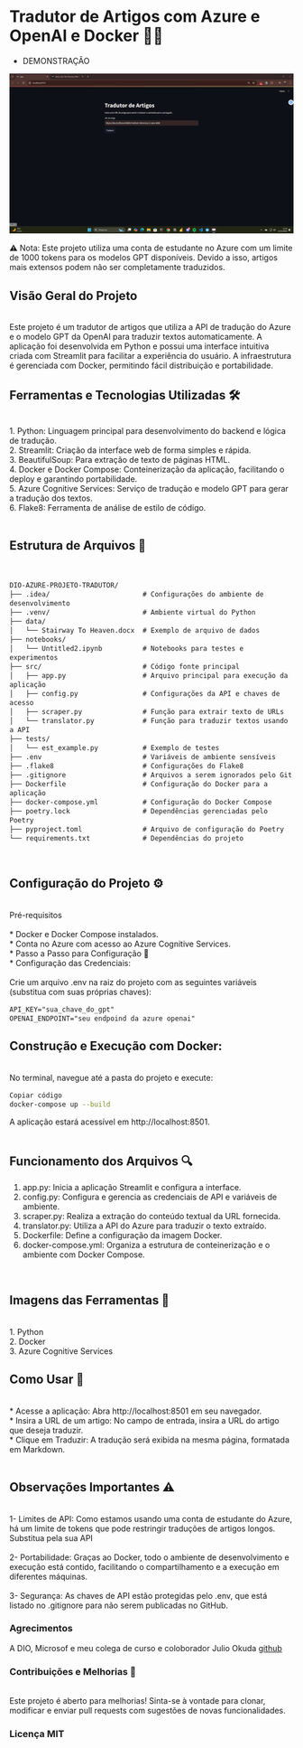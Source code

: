# Tradutor de Artigos com Azure e OpenAI e Docker 📰🔧
* DEMONSTRAÇÃO

![Demonstração do Tradutor de Artigos](data/tradutor_artigos.gif)

⚠️ Nota: Este projeto utiliza uma conta de estudante no Azure com um limite de 1000 tokens para os modelos GPT disponíveis. Devido a isso, artigos mais extensos podem não ser completamente traduzidos.
</br>
## Visão Geral do Projeto</br>
</br>
Este projeto é um tradutor de artigos que utiliza a API de tradução do Azure e o modelo GPT da OpenAI para traduzir textos automaticamente. A aplicação foi desenvolvida em Python e possui uma interface intuitiva criada com Streamlit para facilitar a experiência do usuário. A infraestrutura é gerenciada com Docker, permitindo fácil distribuição e portabilidade.
</br>

## Ferramentas e Tecnologias Utilizadas 🛠️</br>
</br>
1. Python: Linguagem principal para desenvolvimento do backend e lógica de tradução.</br>
2. Streamlit: Criação da interface web de forma simples e rápida.</br>
3. BeautifulSoup: Para extração de texto de páginas HTML.</br>
4. Docker e Docker Compose: Conteinerização da aplicação, facilitando o deploy e garantindo portabilidade.</br>
5. Azure Cognitive Services: Serviço de tradução e modelo GPT para gerar a tradução dos textos.</br>
6. Flake8: Ferramenta de análise de estilo de código.</br>
</br>

## Estrutura de Arquivos 📂
</br>

```
DIO-AZURE-PROJETO-TRADUTOR/
├── .idea/                       # Configurações do ambiente de desenvolvimento
├── .venv/                       # Ambiente virtual do Python
├── data/
│   └── Stairway To Heaven.docx  # Exemplo de arquivo de dados
├── notebooks/
│   └── Untitled2.ipynb          # Notebooks para testes e experimentos
├── src/                         # Código fonte principal
│   ├── app.py                   # Arquivo principal para execução da aplicação
│   ├── config.py                # Configurações da API e chaves de acesso
│   ├── scraper.py               # Função para extrair texto de URLs
│   └── translator.py            # Função para traduzir textos usando a API
├── tests/
│   └── est_example.py           # Exemplo de testes
├── .env                         # Variáveis de ambiente sensíveis
├── .flake8                      # Configurações do Flake8
├── .gitignore                   # Arquivos a serem ignorados pelo Git
├── Dockerfile                   # Configuração do Docker para a aplicação
├── docker-compose.yml           # Configuração do Docker Compose
├── poetry.lock                  # Dependências gerenciadas pelo Poetry
├── pyproject.toml               # Arquivo de configuração do Poetry
└── requirements.txt             # Dependências do projeto
```
</br>

## Configuração do Projeto ⚙️
</br>
Pré-requisitos</br>
</br>
* Docker e Docker Compose instalados.</br>
* Conta no Azure com acesso ao Azure Cognitive Services.</br>
* Passo a Passo para Configuração 🔧</br>
* Configuração das Credenciais:</br>
</br>
Crie um arquivo .env na raiz do projeto com as seguintes variáveis (substitua com suas próprias chaves):</br>

```
API_KEY="sua_chave_do_gpt"
OPENAI_ENDPOINT="seu endpoind da azure openai"
```
## Construção e Execução com Docker:
</br>
No terminal, navegue até a pasta do projeto e execute:
</br>

```bash
Copiar código
docker-compose up --build
```
A aplicação estará acessível em http://localhost:8501.</br>
</br>
## Funcionamento dos Arquivos 🔍</br>

1. app.py: Inicia a aplicação Streamlit e configura a interface.</br>
2. config.py: Configura e gerencia as credenciais de API e variáveis de ambiente.</br>
3. scraper.py: Realiza a extração do conteúdo textual da URL fornecida.</br>
4. translator.py: Utiliza a API do Azure para traduzir o texto extraído.</br>
5. Dockerfile: Define a configuração da imagem Docker.</br>
6. docker-compose.yml: Organiza a estrutura de conteinerização e o ambiente com Docker Compose.</br>
</br>

## Imagens das Ferramentas 📸
</br>
1. Python
</br>
2. Docker
</br>
3. Azure Cognitive Services
</br>

## Como Usar 🚀
</br>
* Acesse a aplicação: Abra http://localhost:8501 em seu navegador.</br>
* Insira a URL de um artigo: No campo de entrada, insira a URL do artigo que deseja traduzir.</br>
* Clique em Traduzir: A tradução será exibida na mesma página, formatada em Markdown.</br>
</br>

## Observações Importantes ⚠️</br>
</br>
1- Limites de API: Como estamos usando uma conta de estudante do Azure, há um limite de tokens que pode restringir traduções de artigos longos. Substitua pela sua API</br>
</br>
2- Portabilidade: Graças ao Docker, todo o ambiente de desenvolvimento e execução está contido, facilitando o compartilhamento e a execução em diferentes máquinas.</br>
</br>
3- Segurança: As chaves de API estão protegidas pelo .env, que está listado no .gitignore para não serem publicadas no GitHub.
</br>

### Agrecimentos 
A DIO, Microsof e meu colega de curso e coloborador Julio Okuda [github](https://github.com/Jcnok)

### Contribuições e Melhorias 🌱

</br>
Este projeto é aberto para melhorias! Sinta-se à vontade para clonar, modificar e enviar pull requests com sugestões de novas funcionalidades.
</br>

### Licença MIT
